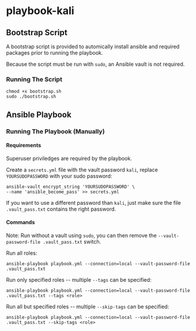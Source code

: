 # playbook-kali

## Bootstrap Script

A bootstrap script is provided to automically install ansible and required packages prior to running the playbook.

Because the script must be run with `sudo`, an Ansible vault is not required.

### Running The Script

```
chmod +x bootstrap.sh
sudo ./bootstrap.sh
```

## Ansible Playbook

### Running The Playbook (Manually)

#### Requirements

Superuser priviledges are required by the playbook.
  
Create a `secrets.yml` file with the vault password `kali`, replace `YOURSUDOPASSWORD` with your sudo password:
  
  ```
  ansible-vault encrypt_string 'YOURSUDOPASSWORD' \
  --name 'ansible_become_pass' >> secrets.yml
  ```

If you want to use a different password than `kali`, just make sure the file `.vault_pass.txt` contains the right password.

#### Commands

Note: Run without a vault using `sudo`, you can then remove the `--vault-password-file .vault_pass.txt` switch.

Run all roles:

`ansible-playbook playbook.yml --connection=local --vault-password-file .vault_pass.txt`

Run only specified roles -- multiple `--tags` can be specified:

`ansible-playbook playbook.yml --connection=local --vault-password-file .vault_pass.txt --tags <role>`

Run all but specified roles -- multiple `--skip-tags` can be specified:

`ansible-playbook playbook.yml --connection=local --vault-password-file .vault_pass.txt --skip-tags <role>`
